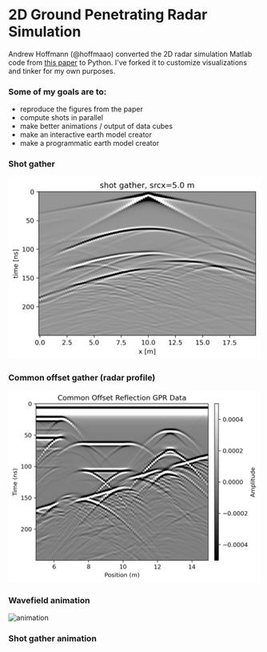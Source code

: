 # 2D Ground Penetrating Radar Simulation

Andrew Hoffmann (@hoffmaao) converted the 2D radar simulation Matlab code from [this paper](https://doi.org/10.1016/j.cageo.2005.11.006) to Python. I've forked it to customize visualizations and tinker for my own purposes.

### Some of my goals are to:
* reproduce the figures from the paper
* compute shots in parallel
* make better animations / output of data cubes
* make an interactive earth model creator
* make a programmatic earth model creator

### Shot gather

![image](./figures/one_shot.png)

### Common offset gather (radar profile)

![image](./figures/common_offset.png)

### Wavefield animation

![animation](./one_shot_wav.gif)

### Shot gather animation


